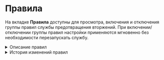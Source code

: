 # Правила

На вкладке **Правила** доступны для просмотра, включения и отключения группы правил службы предотвращения вторжений. При включении/отключении группы правил настройки применяются мгновенно без необходимости перезапускать службу.

<details>

<summary>Описание правил</summary>

- **Блокирование утечек информации** - обнаруживает/блокирует попытки получить данные и информацию.

- **Атаки на получение прав пользователя** - обнаруживает/блокирует попытки получить учетные данные пользователя.

- **Попытки получения привилегий администратора** - обнаруживает/блокирует попытки повысить привилегии до администратора и полученить учетные данные администратора.

- **Попытки проведения DoS-атак** - обнаруживает/блокирует попытки провести атаки типа "отказ в обслуживании" (denial-of-service attack).

- **Попытки получения системных файлов** - обнаруживает/блокирует системные конфигурации.

- **Попытки получения привилегий пользователя** - обнаруживает/блокирует попытки повысить привилегии и получить учетные данные пользователей.

- **Потенциально опасный трафик** - обнаруживает/блокирует зашифрованный или запутанный трафик, нестандартные запросы.

- **Пулы криптомайнеров** - обнаруживает/блокирует взаимодействие с сетями криптомайнеров и обращения для передачи нагрузки, которые криптомайнеры используют для майнинга.

- **Блокирование крупных утечек информации** - обнаруживает/блокирует попытки получить данные и информацию.

- **Управление вредоносным ПО** - обнаруживает/блокирует связь с инфраструктурой управления и контроля (С2), которую злоумышленники используют для управления зараженными устройствами и кражи конфиденциальных данных.

- **Обнаружение успешных краж учетных данных** - обнаруживает/блокирует кражи учетных данных.

- **Попытки авторизации с логином и паролем по-умолчанию** - обнаруживает/блокирует попытки зайти под учетными данными с простыми паролями (аналогично Bruteforce).

- **Обнаружение DoS-атак** - обнаруживает/блокирует попытки провести атаки типа "отказ в обслуживании" (denial-of-service attack).

- **Использование DNS-трафика для управления вредоносным ПО** - обнаруживает/блокирует связь с инфраструктурой управления и контроля (С2).

- **Эксплойты** - обнаруживает/блокирует использование уязвимостей систем (с индификатором CVE-XXXX-XXXXX).

- **Определение внешнего IP-адреса** - обнаруживает/блокирует попытки взаимодействия с инфраструктурой из внешних сетей.

- **Расширенная база правил (от Лаборатории Касперского)** - набор правил по обнаружению/блокировке от Лаборатории Касперского.

- **Анонимайзеры** - обнаруживает/блокирует анонимайзеры.

- **DNS поверх HTTPS** - обнаруживает/блокирует попытки сокрытия DNS-запросов по седьмому уровню TLS/SSL.

- **GeoIP Территории Африки и зависимые территории** - обнаруживает/блокирует попытки доступа к IP-адресам, основываясь на базе данных MaxMind's GeoIP databases.

- **GeoIP Страны Восточной Европы** - обнаруживает/блокирует попытки доступа к IP-адресам, основываясь на базе данных MaxMind's GeoIP databases.

- **GeoIP Страны Юго-Восточной Азии** - обнаруживает/блокирует попытки доступа к IP-адресам, основываясь на базе данных MaxMind's GeoIP databases.

- **GeoIP Южная Америка и зависимые территории** - обнаруживает/блокирует попытки доступа к IP-адресам, основываясь на базе данных MaxMind's GeoIP databases.

- **Чёрный список IP-адресов** - обнаруживает/блокирует трафик к IP-адресам из баз safe-surf.ru и cinsarmy.com.

- **SSL-сертификаты, используемые вредоносным ПО и ботнетами** - обнаруживает/блокирует связь с командными цетрами злоумышленников (С2).

- **Телеметрия Windows** - обнаруживает/блокирует Телеметрию Windows.

- **Обнаружение подозрительной сетевой активности** - обнаруживает/блокирует аномалии или нестандартные действия легитимных пользователей в сети.

- **Блокирование атак** - обнаруживает/блокирует подозрительные IP-адреса (IP Reputation).

- **Попытки сканирования сети** - обнаруживает/блокирует сканирование сети.

- **Обнаружение нарушений стандартов сетевых протоколов** - обнаруживает/блокирует обращения по нестандартным/прошитым протоколам.

- **Трафик устаревшего уязвимого ПО** - обнаруживает/блокирует связи с командными цетрами злоумышленников (С2).

- **Запросы на скомпрометированные ресурсы** - обнаруживает/блокирует связи с командными цетрами злоумышленников (С2).

- **Ошибки в сетевых протоколах** - обнаруживает/блокирует ошибки сетевых протоколов.

- **Нежелательное программное обеспечение** - обнаруживает/блокирует вредоносное ПО.

- **Блокирование подозрительных RPС-запросов** - обнаруживает/блокирует удаленный вызов процедур (обычно используется для вызова удаленных функций на сервере, требующих результата действия).
 
- **Блокирование попыток запуска исполняемого кода** - обнаруживает/блокирует Remote Code Execution (RCE).

- **Попытки использования социальной инженерии** - обнаруживает/блокирует "атаку на человека".

- **Обнаружение подозрительных команд** - обнаруживает/блокирует нестандартные команды, не характерные системам.

- **Атаки на получение привилегий администратора** - обнаруживает/блокирует попытки получить привилегии администратора.

- **Подозрительное обращение к файлам** - обнаруживает/блокирует нестандартное обращение к файлам системы.

- **Авторизация с подозрительным логином** 

- **Целевое использование вредоносного ПО** - обнаруживает/блокирует вредоносное программное обеспечение.
 
- **Блокирование активности троянских программ** - обнаруживает/блокирует вредоносные трояны.

- **Неизвестный тип трафика** - обнаруживает/блокирует неопознаный/вредоносный трафик.

- **Блокирование некорректных попыток получения привилегий пользователя** - обнаруживает/блокирует попытки получить привелегии пользователя.

- **Нецелевое использование стандартных портов** - обнаруживает/блокирует использование стандартных портов в нелегетимных целях.

</details>

<details>

<summary>История изменений правил</summary>

**14.12.2023**
- Оптимизированы правила блокировки анонимайзеров

**31.01.2024**
- Улучшена блокировка Hola VPN и Browsec VPN

**11.12.2023**
- Удалена категория "Попытки выполнить системный вызов" из IPS

**07.12.2023**
- Добавлены новые правила для Windows Telemetry
- Не блокируется VPN-Browsec (добавлены новые правила для блокировки VPN-Browsec)
- Удалена категория Защита SMTP
- Телеметрия Windows блокирует Skype (убраны 2 правила телеметрии, которые блокировали функции Skype)

**23.11.2023**
- Ошибка в формировании правил пула криптомайнеров (исправлена ошибка правил, блокирующая легитимные ресурсы по типу www.fr)

**31.10.2023**
- Удалено правило "ET EXPLOIT Cisco IOS XE Web Server Possible Authentication Bypass Attempt (CVE-2023-20198) (Outbound)" из-за некоректности обработки

**30.10.2023**
- Удаление из обработки ET категории web-app-attack (Атаки на веб-приложения)

**12.10.2023**
- Удалена категория PT Open

**02.10.2023** 
- Убраны устаревшие и/или неработающие правила

**20.09.2023** 
- Оптимизация расширенных правил

**21.07.2023** 
- Отключено правило, блокирующее вход в AD.

**21.06.2023:**	 
* Исправление входа в Active Directory

**05.06.2023:**	 
* Улучшение блокировки криптомайнеров

**30.05.2023:**	 
* Улучшение блокировки DoH-запросов

**17.05.2023:**	 
* Добавлена блокировка эксплоита MSMQ-серверов (CVE-2023-21554)

**06.04.2023:**	 
* Обновление черного списка
* Обновление источников детектирования DoH

**09.03.2023:**	 
* Улучшение блокировки пулов криптомайнеров

**06.03.2023:**	 
* Оптимизация срабатывания правил

**02.03.2023:**	 
* Исправление работы FreeDNS 
* Улучшение блокировки TOR и анонимайзеров

**01.03.2023:**	 
* Исправление работы DropBox

**21.02.2023:**	 
* Обновление источников черного списка IP-адресов
* Исправление работы Windows Store

**13.02.2023:**	 
* Добавлен список SSL-сертификатов вредоносного ПО

**06.02.2023:**	 
* Исправление доступа к Skype for Business

**26.01.2023:**	 
* Исправление доступа к Autodesk Fusion 360

**29.12.2022:**	 
* Обновлен черный список IP-адресов

**26.12.2022:**	 
* Обновлен список адресов криптомайнеров

**13.12.2022:**	
* Блокировка источников ВПО уязвимости нулевого дня в продуктах Microsoft Exchange Server

**29.11.2022:** 
* Исправления доступа к ipinfo.io

**26.10.2022:**
* Удалена отдельная категория правил **Список НКЦКИ** \
  Источник данных атакующих НКЦКИ остается в составе баз, являясь частью "Черного списка IP-адресов"

**21.10.2022:**
* Удалена группа **Активные ботнеты** \
  Актуальные угрозы блокируются с помощью "Черных списков IP-адресов"

</details>